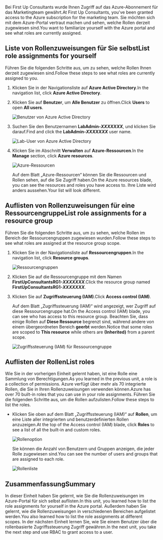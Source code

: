<span data-ttu-id="6f9b9-101">Bei First Up Consultants wurde Ihnen Zugriff auf das Azure-Abonnement für das Marketingteam gewährt.</span><span class="sxs-lookup"><span data-stu-id="6f9b9-101">At First Up Consultants, you've been granted access to the Azure subscription for the marketing team.</span></span> <span data-ttu-id="6f9b9-102">Sie möchten sich mit dem Azure-Portal vertraut machen und sehen, welche Rollen derzeit zugewiesen sind.</span><span class="sxs-lookup"><span data-stu-id="6f9b9-102">You want to familiarize yourself with the Azure portal and see what roles are currently assigned.</span></span>

## <a name="list-role-assignments-for-yourself"></a><span data-ttu-id="6f9b9-103">Liste von Rollenzuweisungen für Sie selbst</span><span class="sxs-lookup"><span data-stu-id="6f9b9-103">List role assignments for yourself</span></span>

<span data-ttu-id="6f9b9-104">Führen Sie die folgenden Schritte aus, um zu sehen, welche Rollen Ihnen derzeit zugewiesen sind.</span><span class="sxs-lookup"><span data-stu-id="6f9b9-104">Follow these steps to see what roles are currently assigned to you.</span></span>

1. <span data-ttu-id="6f9b9-105">Klicken Sie in der Navigationsliste auf **Azure Active Directory**.</span><span class="sxs-lookup"><span data-stu-id="6f9b9-105">In the navigation list, click **Azure Active Directory**.</span></span>

1. <span data-ttu-id="6f9b9-106">Klicken Sie auf **Benutzer**, um **Alle Benutzer** zu öffnen.</span><span class="sxs-lookup"><span data-stu-id="6f9b9-106">Click **Users** to open **All users**.</span></span>

    ![Benutzer von Azure Active Directory](../media-draft/4-aad-all-users.png)

1. <span data-ttu-id="6f9b9-108">Suchen Sie den Benutzernamen **LabAdmin-_XXXXXXX_**, und klicken Sie darauf.</span><span class="sxs-lookup"><span data-stu-id="6f9b9-108">Find and click the **LabAdmin-_XXXXXXX_** user name.</span></span>

    ![Lab-User von Azure Active Directory](../media-draft/4-aad-all-users-lab.png)

1. <span data-ttu-id="6f9b9-110">Klicken Sie im Abschnitt **Verwalten** auf **Azure-Ressourcen**.</span><span class="sxs-lookup"><span data-stu-id="6f9b9-110">In the **Manage** section, click **Azure resources**.</span></span>

    ![Azure-Ressourcen](../media-draft/4-aad-user-azure-resources.png)

    <span data-ttu-id="6f9b9-112">Auf dem Blatt „Azure-Ressourcen“ können Sie die Ressourcen und Rollen sehen, auf die Sie Zugriff haben.</span><span class="sxs-lookup"><span data-stu-id="6f9b9-112">On the Azure resources blade, you can see the resources and roles you have access to.</span></span> <span data-ttu-id="6f9b9-113">Ihre Liste wird anders aussehen.</span><span class="sxs-lookup"><span data-stu-id="6f9b9-113">Your list will look different.</span></span>

## <a name="list-role-assignments-for-a-resource-group"></a><span data-ttu-id="6f9b9-114">Auflisten von Rollenzuweisungen für eine Ressourcengruppe</span><span class="sxs-lookup"><span data-stu-id="6f9b9-114">List role assignments for a resource group</span></span>

<span data-ttu-id="6f9b9-115">Führen Sie die folgenden Schritte aus, um zu sehen, welche Rollen im Bereich der Ressourcengruppen zugewiesen wurden.</span><span class="sxs-lookup"><span data-stu-id="6f9b9-115">Follow these steps to see what roles are assigned at the resource group scope.</span></span>

1. <span data-ttu-id="6f9b9-116">Klicken Sie in der Navigationsliste auf **Ressourcengruppen**.</span><span class="sxs-lookup"><span data-stu-id="6f9b9-116">In the navigation list, click **Resource groups**.</span></span>

   ![Ressourcengruppen](../media-draft/4-resource-groups.png)

1. <span data-ttu-id="6f9b9-118">Klicken Sie auf die Ressourcengruppe mit dem Namen **FirstUpConsultantsRG1-_XXXXXXX_**.</span><span class="sxs-lookup"><span data-stu-id="6f9b9-118">Click the resource group named **FirstUpConsultantsRG1-_XXXXXXX_**.</span></span>

1. <span data-ttu-id="6f9b9-119">Klicken Sie auf **Zugriffssteuerung (IAM)**.</span><span class="sxs-lookup"><span data-stu-id="6f9b9-119">Click **Access control (IAM)**.</span></span>

   <span data-ttu-id="6f9b9-120">Auf dem Blatt „Zugriffssteuerung (IAM)“ wird angezeigt, wer Zugriff auf diese Ressourcengruppe hat.</span><span class="sxs-lookup"><span data-stu-id="6f9b9-120">On the Access control (IAM) blade, you can see who has access to this resource group.</span></span> <span data-ttu-id="6f9b9-121">Beachten Sie, dass einige Rollen auf **Diese Ressource** begrenzt sind, während andere von einem übergeordneten Bereich **geerbt** werden.</span><span class="sxs-lookup"><span data-stu-id="6f9b9-121">Notice that some roles are scoped to **This resource** while others are **(Inherited)** from a parent scope.</span></span>

   ![Zugriffssteuerung (IAM) für Ressourcengruppe](../media-draft/4-resource-group-access-control.png)

## <a name="list-roles"></a><span data-ttu-id="6f9b9-123">Auflisten der Rollen</span><span class="sxs-lookup"><span data-stu-id="6f9b9-123">List roles</span></span>

<span data-ttu-id="6f9b9-124">Wie Sie in der vorherigen Einheit gelernt haben, ist eine Rolle eine Sammlung von Berechtigungen.</span><span class="sxs-lookup"><span data-stu-id="6f9b9-124">As you learned in the previous unit, a role is a collection of permissions.</span></span> <span data-ttu-id="6f9b9-125">Azure verfügt über mehr als 70 integrierte Rollen, die Sie in Ihren Rollenzuweisungen verwenden können.</span><span class="sxs-lookup"><span data-stu-id="6f9b9-125">Azure has over 70 built-in roles that you can use in your role assignments.</span></span> <span data-ttu-id="6f9b9-126">Führen Sie die folgenden Schritte aus, um die Rollen aufzulisten.</span><span class="sxs-lookup"><span data-stu-id="6f9b9-126">Follow these steps to list the roles.</span></span>

- <span data-ttu-id="6f9b9-127">Klicken Sie oben auf dem Blatt „Zugriffssteuerung (IAM)“ auf **Rollen**, um eine Liste aller integrierten und benutzerdefinierten Rollen anzuzeigen.</span><span class="sxs-lookup"><span data-stu-id="6f9b9-127">At the top of the Access control (IAM) blade, click **Roles** to see a list of all the built-in and custom roles.</span></span>

   ![Rollenoption](../media-draft/4-roles-option.png)

   <span data-ttu-id="6f9b9-129">Sie können die Anzahl von Benutzern und Gruppen anzeigen, die jeder Rolle zugewiesen sind.</span><span class="sxs-lookup"><span data-stu-id="6f9b9-129">You can see the number of users and groups that are assigned to each role.</span></span>

   ![Rollenliste](../media-draft/4-roles-list.png)

## <a name="summary"></a><span data-ttu-id="6f9b9-131">Zusammenfassung</span><span class="sxs-lookup"><span data-stu-id="6f9b9-131">Summary</span></span>

<span data-ttu-id="6f9b9-132">In dieser Einheit haben Sie gelernt, wie Sie die Rollenzuweisungen im Azure-Portal für sich selbst auflisten.</span><span class="sxs-lookup"><span data-stu-id="6f9b9-132">In this unit, you learned how to list the role assignments for yourself in the Azure portal.</span></span> <span data-ttu-id="6f9b9-133">Außerdem haben Sie gelernt, wie die Rollenzuweisungen in verschiedenen Bereichen aufgelistet werden.</span><span class="sxs-lookup"><span data-stu-id="6f9b9-133">You also learned how to list the role assignments at different scopes.</span></span> <span data-ttu-id="6f9b9-134">In der nächsten Einheit lernen Sie, wie Sie einem Benutzer über die rollenbasierte Zugriffssteuerung Zugriff gewähren.</span><span class="sxs-lookup"><span data-stu-id="6f9b9-134">In the next unit, you take the next step and use RBAC to grant access to a user.</span></span>
